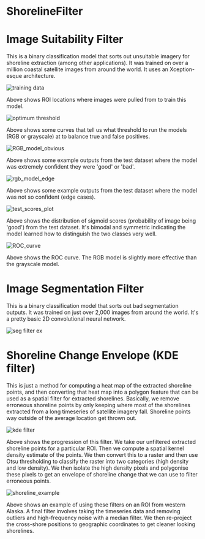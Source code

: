 # ShorelineFilter

# Image Suitability Filter

This is a binary classification model that sorts out unsuitable imagery for shoreline extraction (among other applications). It was trained on over a million coastal satellite images from around the world. It uses an Xception-esque architecture.

![training data](Figures/ImageSuitability/spatial_domain.png)

Above shows ROI locations where images were pulled from to train this model.

![optimum threshold](Figures/ImageSuitability/optimum_threshold.png)

Above shows some curves that tell us what threshold to run the models (RGB or grayscale) at to balance true and false positives. 

![RGB_model_obvious](Figures/ImageSuitability/RGB_model_obvious.jpg)

Above shows some example outputs from the test dataset where the model was extremely confident they were 'good' or 'bad'.

![rgb_model_edge](Figures/ImageSuitability/RGB_model_edge.jpg)

Above shows some example outputs from the test dataset where the model was not so confident (edge cases).

![test_scores_plot](Figures/ImageSuitability/test_scores_plot.png)

Above shows the distribution of sigmoid scores (probability of image being 'good') from the test dataset. It's bimodal and symmetric indicating the model learned how to distinguish the two classes very well.

![ROC_curve](Figures/ImageSuitability/ROC_curve.png)

Above shows the ROC curve. The RGB model is slightly more effective than the grayscale model.

# Image Segmentation Filter

This is a binary classification model that sorts out bad segmentation outputs. It was trained on just over 2,000 images from around the world. It's a pretty basic 2D convolutional neural network. 

![seg filter ex](Figures/ImageSegmentationFilter/example_seg_filter.png)

# Shoreline Change Envelope (KDE filter)

This is just a method for computing a heat map of the extracted shoreline points, and then converting that heat map into a polygon feature that can be used as a spatial filter for extracted shorelines. Basically, we remove erroneous shoreline points by only keeping where most of the shorelines extracted from a long timeseries of satellite imagery fall. Shoreline points way outside of the average location get thrown out.

![kde filter](Figures/kde_filter.png)

Above shows the progression of this filter. We take our unfiltered extracted shoreline points for a particular ROI. Then we compute a spatial kernel density estimate of the points. We then convert this to a raster and then use Otsu thresholding to classify the raster into two categories (high density and low density). We then isolate the high density pixels and polygonise these pixels to get an envelope of shoreline change that we can use to filter erroneous points.

![shoreline_example](Figures/shoreline_example.png)

Above shows an example of using these filters on an ROI from western Alaska. A final filter involves taking the timeseries data and removing outliers and high-frequency noise with a median filter. We then re-project the cross-shore positions to geographic coordinates to get cleaner looking shorelines.




